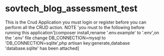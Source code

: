 # sovtech_blog_assessment_test
This is the Crud Application you must login or register before you can perform all the CRUD action. NOTE 'you must to the following before running this application'[composer install,rename '.env.example' to '.env',on the '.env' file change DB_CONNECTION=mysql to 'DB_CONNECTION=sqlite',php artisan key:generate,database 'database.sqlite' has been attached]
